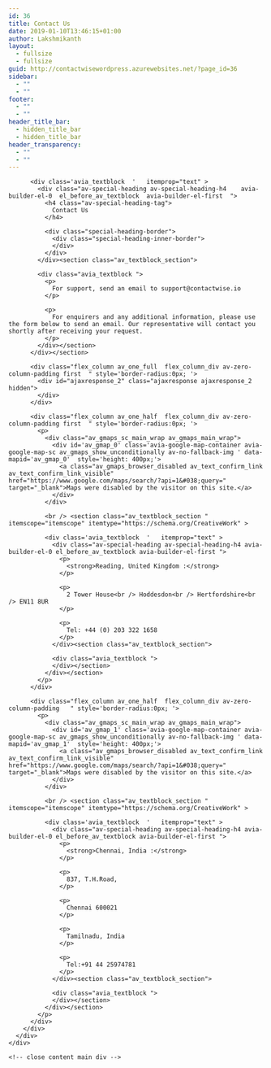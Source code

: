 ```yaml
---
id: 36
title: Contact Us
date: 2019-01-10T13:46:15+01:00
author: Lakshmikanth
layout:
  - fullsize
  - fullsize
guid: http://contactwisewordpress.azurewebsites.net/?page_id=36
sidebar:
  - ""
  - ""
footer:
  - ""
  - ""
header_title_bar:
  - hidden_title_bar
  - hidden_title_bar
header_transparency:
  - ""
  - ""
---
```

</div></div></div><!-- close content main div --></div></div>

<div id='av_section_17' class='avia-section main_color avia-section-default avia-no-border-styling avia-bg-style-scroll   container_wrap sidebar_right' style=' '  >
  <div class='container' >
    <div class='template-page content  av-content-small alpha units'>
      <div class='post-entry post-entry-type-page post-entry-1078'>
        <div class='entry-content-wrapper clearfix'>
          <section class="av_textblock_section " itemscope="itemscope" itemtype="https://schema.org/CreativeWork" >
          
          <div class='avia_textblock  '   itemprop="text" >
            <div class="av-special-heading av-special-heading-h4    avia-builder-el-0  el_before_av_textblock  avia-builder-el-first  ">
              <h4 class="av-special-heading-tag">
                Contact Us
              </h4>
              
              <div class="special-heading-border">
                <div class="special-heading-inner-border">
                </div>
              </div>
            </div><section class="av_textblock_section"> 
            
            <div class="avia_textblock ">
              <p>
                For support, send an email to support@contactwise.io
              </p>
              
              <p>
                For enquirers and any additional information, please use the form below to send an email. Our representative will contact you shortly after receiving your request.
              </p>
            </div></section>
          </div></section> 
          
          <div class="flex_column av_one_full  flex_column_div av-zero-column-padding first  " style='border-radius:0px; '>
            <div id="ajaxresponse_2" class="ajaxresponse ajaxresponse_2 hidden">
            </div>
          </div>
          
          <div class="flex_column av_one_half  flex_column_div av-zero-column-padding first  " style='border-radius:0px; '>
            <p>
              <div class="av_gmaps_sc_main_wrap av_gmaps_main_wrap">
                <div id='av_gmap_0' class='avia-google-map-container avia-google-map-sc av_gmaps_show_unconditionally av-no-fallback-img ' data-mapid='av_gmap_0'  style='height: 400px;'>
                  <a class="av_gmaps_browser_disabled av_text_confirm_link av_text_confirm_link_visible" href="https://www.google.com/maps/search/?api=1&#038;query=" target="_blank">Maps were disabled by the visitor on this site.</a>
                </div>
              </div>
              
              <br /> <section class="av_textblock_section " itemscope="itemscope" itemtype="https://schema.org/CreativeWork" >
              
              <div class='avia_textblock  '   itemprop="text" >
                <div class="av-special-heading av-special-heading-h4 avia-builder-el-0 el_before_av_textblock avia-builder-el-first ">
                  <p>
                    <strong>Reading, United Kingdom :</strong>
                  </p>
                  
                  <p>
                    2 Tower House<br /> Hoddesdon<br /> Hertfordshire<br /> EN11 8UR
                  </p>
                  
                  <p>
                    Tel: +44 (0) 203 322 1658
                  </p>
                </div><section class="av_textblock_section"> 
                
                <div class="avia_textblock ">
                </div></section>
              </div></section>
            </p>
          </div>
          
          <div class="flex_column av_one_half  flex_column_div av-zero-column-padding   " style='border-radius:0px; '>
            <p>
              <div class="av_gmaps_sc_main_wrap av_gmaps_main_wrap">
                <div id='av_gmap_1' class='avia-google-map-container avia-google-map-sc av_gmaps_show_unconditionally av-no-fallback-img ' data-mapid='av_gmap_1'  style='height: 400px;'>
                  <a class="av_gmaps_browser_disabled av_text_confirm_link av_text_confirm_link_visible" href="https://www.google.com/maps/search/?api=1&#038;query=" target="_blank">Maps were disabled by the visitor on this site.</a>
                </div>
              </div>
              
              <br /> <section class="av_textblock_section " itemscope="itemscope" itemtype="https://schema.org/CreativeWork" >
              
              <div class='avia_textblock  '   itemprop="text" >
                <div class="av-special-heading av-special-heading-h4 avia-builder-el-0 el_before_av_textblock avia-builder-el-first ">
                  <p>
                    <strong>Chennai, India :</strong>
                  </p>
                  
                  <p>
                    837, T.H.Road,
                  </p>
                  
                  <p>
                    Chennai 600021
                  </p>
                  
                  <p>
                    Tamilnadu, India
                  </p>
                  
                  <p>
                    Tel:+91 44 25974781
                  </p>
                </div><section class="av_textblock_section"> 
                
                <div class="avia_textblock ">
                </div></section>
              </div></section>
            </p>
          </div>
        </div>
      </div>
    </div>
    
    <!-- close content main div -->
  </div>
</div>

<div id='after_section_17' class='main_color av_default_container_wrap container_wrap sidebar_right' style=' '  >
  <div class='container' >
    <div class='template-page content  av-content-small alpha units'>
      <div class='post-entry post-entry-type-page post-entry-1078'>
        <div class='entry-content-wrapper clearfix'>